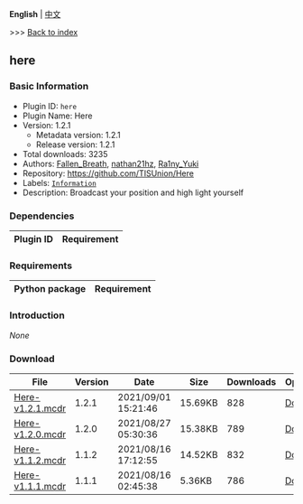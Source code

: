 **English** | [中文](readme-zh_cn.md)

\>\>\> [Back to index](/readme.md)

## here

### Basic Information

- Plugin ID: `here`
- Plugin Name: Here
- Version: 1.2.1
  - Metadata version: 1.2.1
  - Release version: 1.2.1
- Total downloads: 3235
- Authors: [Fallen_Breath](https://github.com/Fallen-Breath), [nathan21hz](https://github.com/nathan21hz), [Ra1ny_Yuki](https://github.com/ra1ny-yuki)
- Repository: https://github.com/TISUnion/Here
- Labels: [`Information`](/labels/information/readme.md)
- Description: Broadcast your position and high light yourself

### Dependencies

| Plugin ID | Requirement |
| --- | --- |

### Requirements

| Python package | Requirement |
| --- | --- |

### Introduction

*None*

### Download

| File | Version | Date | Size | Downloads | Operations |
| --- | --- | --- | --- | --- | --- |
| [Here-v1.2.1.mcdr](https://github.com/TISUnion/Here/releases/tag/v1.2.1) | 1.2.1 | 2021/09/01 15:21:46 | 15.69KB | 828 | [Download](https://github.com/TISUnion/Here/releases/download/v1.2.1/Here-v1.2.1.mcdr) |
| [Here-v1.2.0.mcdr](https://github.com/TISUnion/Here/releases/tag/v1.2.0) | 1.2.0 | 2021/08/27 05:30:36 | 15.38KB | 789 | [Download](https://github.com/TISUnion/Here/releases/download/v1.2.0/Here-v1.2.0.mcdr) |
| [Here-v1.1.2.mcdr](https://github.com/TISUnion/Here/releases/tag/v1.1.2) | 1.1.2 | 2021/08/16 17:12:55 | 14.52KB | 832 | [Download](https://github.com/TISUnion/Here/releases/download/v1.1.2/Here-v1.1.2.mcdr) |
| [Here-v1.1.1.mcdr](https://github.com/TISUnion/Here/releases/tag/v1.1.1) | 1.1.1 | 2021/08/16 02:45:38 | 5.36KB | 786 | [Download](https://github.com/TISUnion/Here/releases/download/v1.1.1/Here-v1.1.1.mcdr) |

